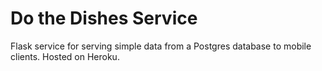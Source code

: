 # Do the Dishes Service
Flask service for serving simple data from a Postgres database to mobile clients. Hosted on Heroku.
